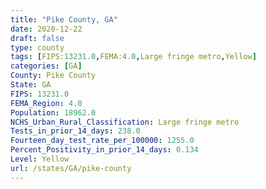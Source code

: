```yaml
---
title: "Pike County, GA"
date: 2020-12-22
draft: false
type: county
tags: [FIPS:13231.0,FEMA:4.0,Large fringe metro,Yellow]
categories: [GA]
County: Pike County
State: GA
FIPS: 13231.0
FEMA_Region: 4.0
Population: 18962.0
NCHS_Urban_Rural_Classification: Large fringe metro
Tests_in_prior_14_days: 238.0
Fourteen_day_test_rate_per_100000: 1255.0
Percent_Positivity_in_prior_14_days: 0.134
Level: Yellow
url: /states/GA/pike-county
---
```



